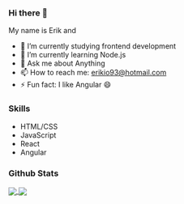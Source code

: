 ### Hi there 👋

<!--
**erikaxe/erikaxe** is a ✨ _special_ ✨ repository because its `README.md` (this file) appears on your GitHub profile.
-->
<!--
Here are some ideas to get you started:
-->
My name is Erik and
- 🔭 I’m currently studying frontend development
- 🌱 I’m currently learning Node.js
- 💬 Ask me about Anything
- 📫 How to reach me: erikio93@hotmail.com
- ⚡ Fun fact: I like Angular 😄

### Skills

  - HTML/CSS
  - JavaScript
  - React
  - Angular
  
### Github Stats

<a href="">
  <img align="center" src="https://github-readme-stats.vercel.app/api?username=erikaxe&count_private=true&show_icons=true&theme=tokyonight" />
</a>
<a href="">
  <img align="center" src="https://github-readme-stats.vercel.app/api/top-langs/?username=erikaxe&count_private=true&show_icons=true&theme=tokyonight" />
</a>
